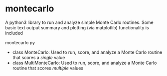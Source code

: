 # montecarlo
A python3 library to run and analyze simple Monte Carlo routines. Some basic text output summary and plotting (via matplotlib) functionality is included

montecarlo.py
  * class MonteCarlo: Used to run, score, and analyze a Monte Carlo routine that scores a *single* value
  * class MultiMonteCarlo: Used to run, score, and analyze a Monte Carlo routine that scores *multiple* values
